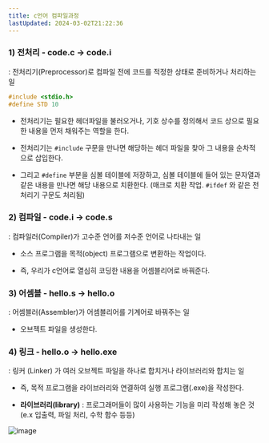```yaml
---
title: c언어 컴파일과정
lastUpdated: 2024-03-02T21:22:36
---
```


### 1) 전처리 - code.c -> code.i
: 전처리기(Preprocessor)로 컴파일 전에 코드를 적정한 상태로 준비하거나 처리하는 일

```c
#include <stdio.h> 
#define STD 10
```

- 전처리기는 필요한 헤더파일을 불러오거나, 기호 상수를 정의해서 코드 상으로 필요한 내용을 먼저 채워주는 역할을 한다.

- 전처리기는 `#include` 구문을 만나면 해당하는 헤더 파일을 찾아 그 내용을 순차적으로 삽입한다. 

- 그리고 `#define` 부분을 심볼 테이블에 저장하고, 심볼 테이블에 들어 있는 문자열과 같은 내용을 만나면 해당 내용으로 치환한다. (매크로 치환 작업. `#ifdef` 와 같은 전처리기 구문도 처리됨)
 
### 2) 컴파일 - code.i -> code.s
: 컴파일러(Compiler)가 고수준 언어를 저수준 언어로 나타내는 일

- 소스 프로그램을 목적(object) 프로그램으로 변환하는 작업이다.

- 즉, 우리가 c언어로 열심히 코딩한 내용을 어셈블리어로 바꿔준다.

### 3) 어셈블 - hello.s -> hello.o
: 어셈블러(Assembler)가 어셈블리어를 기계어로 바꿔주는 일

- 오브젝트 파일을 생성한다. 

### 4) 링크 - hello.o -> hello.exe
: 링커 (Linker) 가 여러 오브젝트 파일을 하나로 합치거나 라이브러리와 합치는 일

- 즉, 목적 프로그램을 라이브러리와 연결하여 실행 프로그램(.exe)을 작성한다.

- **라이브러리(library)** : 프로그래머들이 많이 사용하는 기능을 미리 작성해 놓은 것(e.x 입출력, 파일 처리, 수학 함수 등등)

![image](https://user-images.githubusercontent.com/81006587/234717678-13eec145-a56c-43c1-b046-cd3b8ed032ae.png)